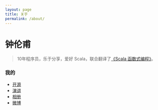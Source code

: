 ```yaml
---
layout: page
title: 关于
permalink: /about/
---
```


# 钟伦甫

> 10年程序员，乐于分享，爱好 Scala，联合翻译了[《Scala 函数式编程》](https://www.amazon.cn/dp/B01DWKIT9I/)。

### 我的

* [开源](https://github.com/zhongl)
* [演讲](https://speakerdeck.com/zhongl)
* [相册](http://cafusic.lofter.com/)
* [微博](https://weibo.com/cafusic)
